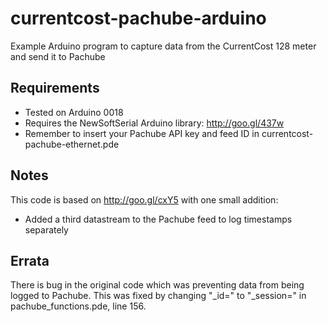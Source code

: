 currentcost-pachube-arduino
===========================

Example Arduino program to capture data from the CurrentCost 128 meter and send it to Pachube

Requirements
------------
* Tested on Arduino 0018
* Requires the NewSoftSerial Arduino library:  http://goo.gl/437w
* Remember to insert your Pachube API key and feed ID in currentcost-pachube-ethernet.pde

Notes
-----
This code is based on http://goo.gl/cxY5 with one small addition:

* Added a third datastream to the Pachube feed to log timestamps separately


Errata
------
There is bug in the original code which was preventing data from being logged to Pachube.
This was fixed by changing "_id=" to "_session=" in pachube_functions.pde, line 156.


